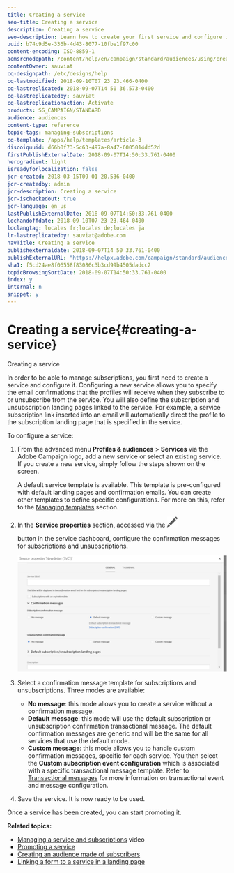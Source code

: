 ```yaml
---
title: Creating a service
seo-title: Creating a service
description: Creating a service
seo-description: Learn how to create your first service and configure it to send email confirmations to your subscribers.
uuid: b74c9d5e-336b-4d43-8077-10fbe1f97c00
content-encoding: ISO-8859-1
aemsrcnodepath: /content/help/en/campaign/standard/audiences/using/creating-a-service
contentOwner: sauviat
cq-designpath: /etc/designs/help
cq-lastmodified: 2018-09-10T07 23 23.466-0400
cq-lastreplicated: 2018-09-07T14 50 36.573-0400
cq-lastreplicatedby: sauviat
cq-lastreplicationaction: Activate
products: SG_CAMPAIGN/STANDARD
audience: audiences
content-type: reference
topic-tags: managing-subscriptions
cq-template: /apps/help/templates/article-3
discoiquuid: d66b0f73-5c63-497a-8a47-6005014dd52d
firstPublishExternalDate: 2018-09-07T14:50:33.761-0400
herogradient: light
isreadyforlocalization: false
jcr-created: 2018-03-15T09 01 20.536-0400
jcr-createdby: admin
jcr-description: Creating a service
jcr-ischeckedout: true
jcr-language: en_us
lastPublishExternalDate: 2018-09-07T14:50:33.761-0400
lochandoffdate: 2018-09-10T07 23 23.464-0400
loclangtag: locales fr;locales de;locales ja
lr-lastreplicatedby: sauviat@adobe.com
navTitle: Creating a service
publishexternaldate: 2018-09-07T14 50 33.761-0400
publishExternalURL: "https://helpx.adobe.com/campaign/standard/audiences/using/creating-a-service.html"
sha1: f5cd24ae8f06558f83086c3b3cd99b4505dadcc2
topicBrowsingSortDate: 2018-09-07T14:50:33.761-0400
index: y
internal: n
snippet: y
---
```


# Creating a service{#creating-a-service}

Creating a service

In order to be able to manage subscriptions, you first need to create a service and configure it. Configuring a new service allows you to specify the email confirmations that the profiles will receive when they subscribe to or unsubscribe from the service. You will also define the subscription and unsubscription landing pages linked to the service. For example, a service subscription link inserted into an email will automatically direct the profile to the subscription landing page that is specified in the service.

To configure a service:

1. From the advanced menu **Profiles & audiences** > **Services** via the Adobe Campaign logo, add a new service or select an existing service. If you create a new service, simply follow the steps shown on the screen.

   A default service template is available. This template is pre-configured with default landing pages and confirmation emails. You can create other templates to define specific configurations. For more on this, refer to the [Managing templates](../../start/using/about-templates.md) section.

1. In the **Service properties** section, accessed via the  ![](assets/edit_darkgrey-24px.png)

   button in the service dashboard, configure the confirmation messages for subscriptions and unsubscriptions.

   ![](assets/lp_service_parameters.png)

1. Select a confirmation message template for subscriptions and unsubscriptions. Three modes are available:

    * **No message**: this mode allows you to create a service without a confirmation message.
    * **Default message**: this mode will use the default subscription or unsubscription confirmation transactional message. The default confirmation messages are generic and will be the same for all services that use the default mode.
    * **Custom message**: this mode allows you to handle custom confirmation messages, specific for each service. You then select the **Custom subscription event configuration** which is associated with a specific transactional message template. Refer to [Transactional messages](../../channels/using/about-transactional-messaging.md) for more information on transactional event and message configuration.

1. Save the service. It is now ready to be used.

Once a service has been created, you can start promoting it.

**Related topics:**

* [Managing a service and subscriptions](https://docs.campaign.adobe.com/doc/standard/en/Videos/service_creation.mp4) video
* [Promoting a service](../../audiences/using/promoting-a-service.md)
* [Creating an audience made of subscribers](../../audiences/using/creating-audiences.md#creating-list-audiences)
* [Linking a form to a service in a landing page](../../channels/using/designing-a-landing-page.md#linking-a-form-to-a-service)

